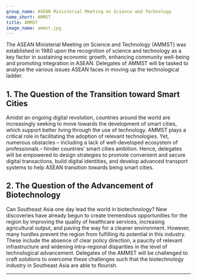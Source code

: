 ```yaml
---
group_name: ASEAN Ministerial Meeting on Science and Technology
name_short: AMMST
title: AMMST
image_name: ammst.jpg
---
```


The ASEAN Ministerial Meeting on Science and Technology (AMMST)
was established in 1980 upon the recognition of science and technology
as a key factor in sustaining economic growth, enhancing community 
well-being and promoting integration in ASEAN. Delegates of AMMST will 
be tasked to analyse the various issues ASEAN faces in moving up the 
technological ladder. 

## 1. The Question of the Transition toward Smart Cities

Amidst an ongoing digital revolution, countries around the world are 
increasingly seeking to move towards the development of smart cities, which 
support better living through the use of technology. AMMST plays a critical role
in facilitating the adoption of relevant technologies. Yet, numerous obstacles
– including a lack of well-developed ecosystem of professionals – hinder 
countries’ smart cities ambition. Hence, delegates will be empowered to 
design strategies to promote convenient and secure digital transactions, 
build digital identities, and develop advanced transport systems to help 
ASEAN transition towards being smart cities.

## 2. The Question of the Advancement of Biotechnology

Can Southeast Asia one day lead the world in biotechnology? New discoveries 
have already begun to create tremendous opportunities for the region by improving 
the quality of healthcare services, increasing agricultural output, and paving the 
way for a cleaner environment. However, many hurdles prevent the region from 
fulfilling its potential in this industry. These include the absence of clear 
policy direction, a paucity of relevant infrastructure and widening intra-regional 
disparities in the level of technological advancement. Delegates of the AMMST will 
be challenged to craft solutions to overcome these challenges such that the 
biotechnology industry in Southeast Asia are able to flourish.

---